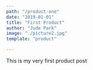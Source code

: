 ```yaml
---
path: "/product-one"
date: "2019-01-01"
title: "First Product"
author: "Jude Park"
image: "./picture2.jpg"
template: "product"

---
```


This is my very first product post